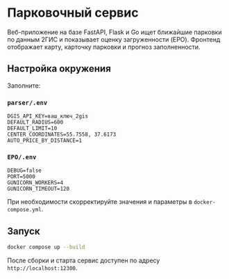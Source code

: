 # Парковочный сервис

Веб-приложение на базе FastAPI, Flask и Go ищет ближайшие парковки по данным 2ГИС и показывает оценку загруженности (EPO). Фронтенд отображает карту, карточку парковки и прогноз заполненности.

## Настройка окружения

Заполните:

### `parser/.env`
```env
DGIS_API_KEY=ваш_ключ_2gis
DEFAULT_RADIUS=600
DEFAULT_LIMIT=10
CENTER_COORDINATES=55.7558, 37.6173
AUTO_PRICE_BY_DISTANCE=1
```

### `EPO/.env`
```env
DEBUG=false
PORT=5000
GUNICORN_WORKERS=4
GUNICORN_TIMEOUT=120
```

При необходимости скорректируйте значения и параметры в `docker-compose.yml`.

## Запуск

```bash
docker compose up --build
```

После сборки и старта сервис доступен по адресу `http://localhost:12300`.

